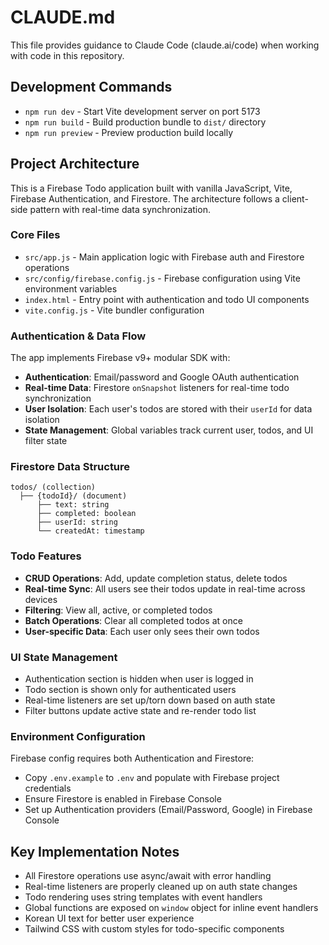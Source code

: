 # CLAUDE.md

This file provides guidance to Claude Code (claude.ai/code) when working with code in this repository.

## Development Commands

- `npm run dev` - Start Vite development server on port 5173
- `npm run build` - Build production bundle to `dist/` directory  
- `npm run preview` - Preview production build locally

## Project Architecture

This is a Firebase Todo application built with vanilla JavaScript, Vite, Firebase Authentication, and Firestore. The architecture follows a client-side pattern with real-time data synchronization.

### Core Files
- `src/app.js` - Main application logic with Firebase auth and Firestore operations
- `src/config/firebase.config.js` - Firebase configuration using Vite environment variables
- `index.html` - Entry point with authentication and todo UI components
- `vite.config.js` - Vite bundler configuration

### Authentication & Data Flow
The app implements Firebase v9+ modular SDK with:
- **Authentication**: Email/password and Google OAuth authentication
- **Real-time Data**: Firestore `onSnapshot` listeners for real-time todo synchronization
- **User Isolation**: Each user's todos are stored with their `userId` for data isolation
- **State Management**: Global variables track current user, todos, and UI filter state

### Firestore Data Structure
```
todos/ (collection)
  ├── {todoId}/ (document)
      ├── text: string
      ├── completed: boolean
      ├── userId: string
      └── createdAt: timestamp
```

### Todo Features
- **CRUD Operations**: Add, update completion status, delete todos
- **Real-time Sync**: All users see their todos update in real-time across devices
- **Filtering**: View all, active, or completed todos
- **Batch Operations**: Clear all completed todos at once
- **User-specific Data**: Each user only sees their own todos

### UI State Management
- Authentication section is hidden when user is logged in
- Todo section is shown only for authenticated users
- Real-time listeners are set up/torn down based on auth state
- Filter buttons update active state and re-render todo list

### Environment Configuration
Firebase config requires both Authentication and Firestore:
- Copy `.env.example` to `.env` and populate with Firebase project credentials
- Ensure Firestore is enabled in Firebase Console
- Set up Authentication providers (Email/Password, Google) in Firebase Console

## Key Implementation Notes

- All Firestore operations use async/await with error handling
- Real-time listeners are properly cleaned up on auth state changes
- Todo rendering uses string templates with event handlers
- Global functions are exposed on `window` object for inline event handlers
- Korean UI text for better user experience
- Tailwind CSS with custom styles for todo-specific components